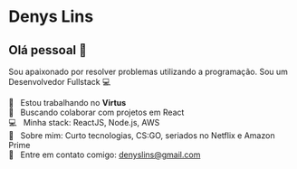 # Denys Lins

## Olá pessoal 👋

Sou apaixonado por resolver problemas utilizando a programação.
Sou um Desenvolvedor Fullstack :computer:

 :rocket:  &nbsp; Estou trabalhando no **Virtus**
 <br/> :purple_heart: &nbsp; Buscando colaborar com projetos em React
 <br/> :computer: &nbsp; Minha stack: ReactJS, Node.js, AWS
 <br/> 💬  &nbsp; Sobre mim: Curto tecnologias, CS:GO, seriados no Netflix e Amazon Prime 
 <br/> :email: &nbsp; Entre em contato comigo: denyslins@gmail.com
